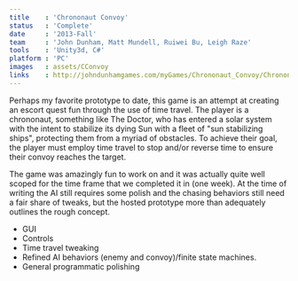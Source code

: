 ```yaml
---
title    : 'Chrononaut Convoy'
status   : 'Complete'
date     : '2013-Fall'
team     : 'John Dunham, Matt Mundell, Ruiwei Bu, Leigh Raze' 
tools    : 'Unity3d, C#'
platform : 'PC'
images   : assets/CConvoy
links    : http://johndunhamgames.com/myGames/Chrononaut_Convoy/Chrononaut%20Convoy.html
---
```


Perhaps my favorite prototype to date, this game is an attempt at creating an escort quest fun through the use of time travel.  The player is a chrononaut, something like The Doctor, who has entered a solar system with the intent to stabilize its dying Sun with a fleet of "sun stabilizing ships", 
protecting them from a myriad of obstacles. To achieve their goal, the player must employ time travel to stop and/or reverse time to ensure their convoy reaches the target.

The game was amazingly fun to work on and it was actually quite well scoped for the time frame that we completed it in (one week). At the time of writing the AI still requires some polish and the chasing behaviors still need a fair share of tweaks, but the hosted 
prototype more than adequately outlines the rough concept.

- GUI
- Controls
- Time travel tweaking
- Refined AI behaviors (enemy and convoy)/finite state machines.
- General programmatic polishing
